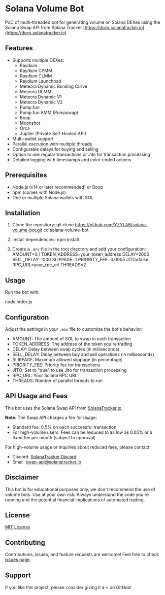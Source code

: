 # Solana Volume Bot

PoC of multi-threaded bot for generating volume on Solana DEXes using the Solana Swap API from Solana Tracker [https://docs.solanatracker.io](https://docs.solanatracker.io)

## Features

- Supports multiple DEXes:
  - Raydium
  - Raydium CPMM
  - Raydium CLMM
  - Raydium Launchpad
  - Meteora Dynamic Bonding Curve
  - Meteora DLMM
  - Meteora Dynamic V1
  - Meteora Dynamic V2
  - Pump.fun 
  - Pump.fun AMM (Pumpswap)
  - Boop
  - Moonshot
  - Orca
  - Jupiter (Private Self-Hosted API)
- Multi-wallet support
- Parallel execution with multiple threads
- Configurable delays for buying and selling
- Option to use regular transactions or Jito for transaction processing
- Detailed logging with timestamps and color-coded actions

## Prerequisites

- Node.js (v14 or later recommended) or Boop
- npm (comes with Node.js)
- One or multiple Solana wallets with SOL

## Installation

1. Clone the repository:
   git clone https://github.com/YZYLAB/solana-volume-bot.git
   cd solana-volume-bot

2. Install dependencies:
   npm install

3. Create a `.env` file in the root directory and add your configuration:
   AMOUNT=0.1
   TOKEN_ADDRESS=your_token_address
   DELAY=2000
   SELL_DELAY=1000
   SLIPPAGE=1
   PRIORITY_FEE=0.0005
   JITO=false
   RPC_URL=your_rpc_url
   THREADS=2

## Usage

Run the bot with:

node index.js

## Configuration

Adjust the settings in your `.env` file to customize the bot's behavior:

- AMOUNT: The amount of SOL to swap in each transaction
- TOKEN_ADDRESS: The address of the token you're trading
- DELAY: Delay between swap cycles (in milliseconds)
- SELL_DELAY: Delay between buy and sell operations (in milliseconds)
- SLIPPAGE: Maximum allowed slippage (in percentage)
- PRIORITY_FEE: Priority fee for transactions
- JITO: Set to "true" to use Jito for transaction processing
- RPC_URL: Your Solana RPC URL
- THREADS: Number of parallel threads to run

## API Usage and Fees

This bot uses the Solana Swap API from [SolanaTracker.io](https://docs.solanatracker.io).

**Note**: The Swap API charges a fee for usage:
- Standard fee: 0.5% on each successful transaction
- For high-volume users: Fees can be reduced to as low as 0.05% or a fixed fee per month (subject to approval)

For high-volume usage or inquiries about reduced fees, please contact:
- Discord: [SolanaTracker Discord](https://discord.gg/JH2e9rR9fc)
- Email: swap-api@solanatracker.io

## Disclaimer

This bot is for educational purposes only, we don't recommend the use of volume bots. Use at your own risk. Always understand the code you're running and the potential financial implications of automated trading.

## License

[MIT License](LICENSE)

## Contributing

Contributions, issues, and feature requests are welcome! Feel free to check [issues page](https://github.com/YZYLAB/solana-volume-bot/issues).

## Support

If you like this project, please consider giving it a ⭐️ on GitHub!